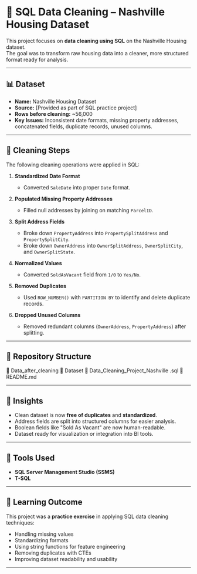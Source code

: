 # 🏡 SQL Data Cleaning – Nashville Housing Dataset

This project focuses on **data cleaning using SQL** on the Nashville Housing dataset.  
The goal was to transform raw housing data into a cleaner, more structured format ready for analysis.  

---

## 📊 Dataset
- **Name:** Nashville Housing Dataset  
- **Source:** [Provided as part of SQL practice project]  
- **Rows before cleaning:** ~56,000  
- **Key Issues:** Inconsistent date formats, missing property addresses, concatenated fields, duplicate records, unused columns.  

---

## 🔧 Cleaning Steps
The following cleaning operations were applied in SQL:

1. **Standardized Date Format**  
   - Converted `SaleDate` into proper `Date` format.  

2. **Populated Missing Property Addresses**  
   - Filled null addresses by joining on matching `ParcelID`.  

3. **Split Address Fields**  
   - Broke down `PropertyAddress` into `PropertySplitAddress` and `PropertySplitCity`.  
   - Broke down `OwnerAddress` into `OwnerSplitAddress`, `OwnerSplitCity`, and `OwnerSplitState`.  

4. **Normalized Values**  
   - Converted `SoldAsVacant` field from `1/0` to `Yes/No`.  

5. **Removed Duplicates**  
   - Used `ROW_NUMBER()` with `PARTITION BY` to identify and delete duplicate records.  

6. **Dropped Unused Columns**  
   - Removed redundant columns (`OwnerAddress`, `PropertyAddress`) after splitting.  

---

## 📂 Repository Structure
📂 Data_after_cleaning
📂 Dataset
📄 Data_Cleaning_Project_Nashville .sql
📄 README.md


---

## 📌 Insights
- Clean dataset is now **free of duplicates** and **standardized**.  
- Address fields are split into structured columns for easier analysis.  
- Boolean fields like "Sold As Vacant" are now human-readable.  
- Dataset ready for visualization or integration into BI tools.  

---

## 🚀 Tools Used
- **SQL Server Management Studio (SSMS)**  
- **T-SQL**  

---

## 📖 Learning Outcome
This project was a **practice exercise** in applying SQL data cleaning techniques:  
- Handling missing values  
- Standardizing formats  
- Using string functions for feature engineering  
- Removing duplicates with CTEs  
- Improving dataset readability and usability  

---

